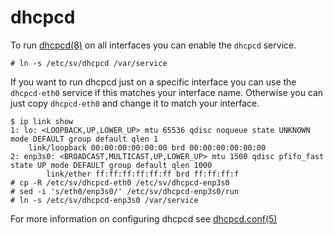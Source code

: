 # dhcpcd

To run [dhcpcd(8)](https://man.voidlinux.org/dhcpcd.8) on all interfaces you can
enable the `dhcpcd` service.

```
# ln -s /etc/sv/dhcpcd /var/service
```

If you want to run dhcpcd just on a specific interface you can use the
`dhcpcd-eth0` service if this matches your interface name. Otherwise you can
just copy `dhcpcd-eth0` and change it to match your interface.

```
$ ip link show
1: lo: <LOOPBACK,UP,LOWER_UP> mtu 65536 qdisc noqueue state UNKNOWN mode DEFAULT group default qlen 1
    link/loopback 00:00:00:00:00:00 brd 00:00:00:00:00:00
2: enp3s0: <BROADCAST,MULTICAST,UP,LOWER_UP> mtu 1500 qdisc pfifo_fast state UP mode DEFAULT group default qlen 1000
        link/ether ff:ff:ff:ff:ff:ff brd ff:ff:ff:f
# cp -R /etc/sv/dhcpcd-eth0 /etc/sv/dhcpcd-enp3s0
# sed -i 's/eth0/enp3s0/' /etc/sv/dhcpcd-enp3s0/run
# ln -s /etc/sv/dhcpcd-enp3s0 /var/service
```

For more information on configuring dhcpcd see
[dhcpcd.conf(5)](https://man.voidlinux.org/dhcpcd.conf.5)


